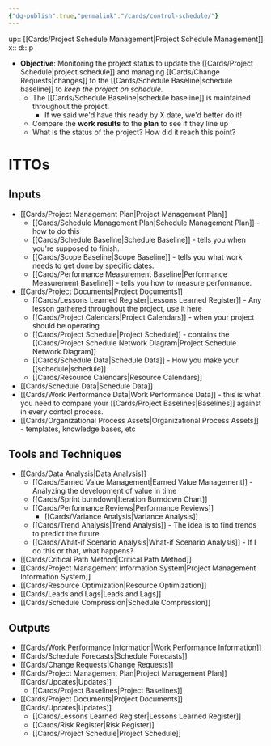 ```yaml
---
{"dg-publish":true,"permalink":"/cards/control-schedule/"}
---
```


up:: [[Cards/Project Schedule Management\|Project Schedule Management]] 
x:: 
d:: p

- **Objective**: ﻿﻿Monitoring the project status to update the [[Cards/Project Schedule\|project schedule]] and managing [[Cards/Change Requests\|changes]] to the [[Cards/Schedule Baseline\|schedule baseline]] to *keep the project on schedule.*
	- ﻿﻿The [[Cards/Schedule Baseline\|schedule baseline]] is maintained throughout the project.
		- If we said we'd have this ready by X date, we'd better do it! 
	- ﻿﻿Compare the **work results** to the **plan** to see if they line up
	- ﻿﻿What is the status of the project? How did it reach this point?

# ITTOs

## Inputs
- [[Cards/Project Management Plan\|Project Management Plan]]
	- [[Cards/Schedule Management Plan\|Schedule Management Plan]] - how to do this
	- [[Cards/Schedule Baseline\|Schedule Baseline]] - tells you when you're supposed to finish.
	- [[Cards/Scope Baseline\|Scope Baseline]] - tells you what work needs to get done by specific dates.
	- [[Cards/Performance Measurement Baseline\|Performance Measurement Baseline]] - tells you how to measure performance.
- [[Cards/Project Documents\|Project Documents]]
	- [[Cards/Lessons Learned Register\|Lessons Learned Register]] - Any lesson gathered throughout the project, use it here
	- [[Cards/Project Calendars\|Project Calendars]] - when your project should be operating
	- [[Cards/Project Schedule\|Project Schedule]] - contains the [[Cards/Project Schedule Network Diagram\|Project Schedule Network Diagram]]
	- [[Cards/Schedule Data\|Schedule Data]] - How you make your [[schedule\|schedule]]
	- [[Cards/Resource Calendars\|Resource Calendars]]
- [[Cards/Schedule Data\|Schedule Data]]
- [[Cards/Work Performance Data\|Work Performance Data]] - this is what you need to compare your [[Cards/Project Baselines\|Baselines]] against in every control process. 
- [[Cards/Organizational Process Assets\|Organizational Process Assets]] - templates, knowledge bases, etc

## Tools and Techniques
- [[Cards/Data Analysis\|Data Analysis]]
	- [[Cards/Earned Value Management\|Earned Value Management]] - Analyzing the development of value in time 
	- [[Cards/Sprint burndown\|Iteration Burndown Chart]]
	- [[Cards/Performance Reviews\|Performance Reviews]]
		- [[Cards/Variance Analysis\|Variance Analysis]]
	- [[Cards/Trend Analysis\|Trend Analysis]] - The idea is to find trends to predict the future. 
	- [[Cards/What-if Scenario Analysis\|What-if Scenario Analysis]] - If I do this or that, what happens? 
- [[Cards/Critical Path Method\|Critical Path Method]]
- [[Cards/Project Management Information System\|Project Management Information System]]
- [[Cards/Resource Optimization\|Resource Optimization]]
- [[Cards/Leads and Lags\|Leads and Lags]]
- [[Cards/Schedule Compression\|Schedule Compression]]

## Outputs
- [[Cards/Work Performance Information\|Work Performance Information]]
- [[Cards/Schedule Forecasts\|Schedule Forecasts]]
- [[Cards/Change Requests\|Change Requests]]
- [[Cards/Project Management Plan\|Project Management Plan]] [[Cards/Updates\|Updates]]
	- [[Cards/Project Baselines\|Project Baselines]] 
- [[Cards/Project Documents\|Project Documents]] [[Cards/Updates\|Updates]]
	- [[Cards/Lessons Learned Register\|Lessons Learned Register]] 
	- [[Cards/Risk Register\|Risk Register]] 
	- [[Cards/Project Schedule\|Project Schedule]] 